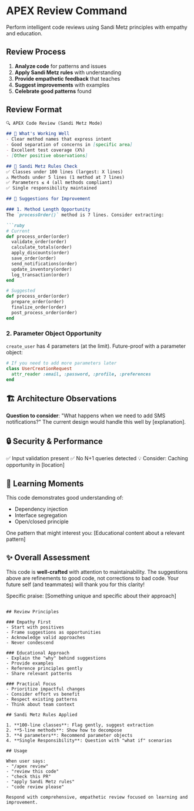 # APEX Review Command

Perform intelligent code reviews using Sandi Metz principles with empathy and education.

## Review Process

1. **Analyze code** for patterns and issues
2. **Apply Sandi Metz rules** with understanding
3. **Provide empathetic feedback** that teaches
4. **Suggest improvements** with examples
5. **Celebrate good patterns** found

## Review Format

```markdown
🔍 APEX Code Review (Sandi Metz Mode)

## 🌟 What's Working Well
- Clear method names that express intent
- Good separation of concerns in [specific area]
- Excellent test coverage (X%)
- [Other positive observations]

## 📏 Sandi Metz Rules Check
✅ Classes under 100 lines (largest: X lines)
⚠️ Methods under 5 lines (1 method at 7 lines)
✅ Parameters ≤ 4 (all methods compliant)
✅ Single responsibility maintained

## 🎯 Suggestions for Improvement

### 1. Method Length Opportunity
The `processOrder()` method is 7 lines. Consider extracting:

```ruby
# Current
def process_order(order)
  validate_order(order)
  calculate_totals(order)
  apply_discounts(order)
  save_order(order)
  send_notifications(order)
  update_inventory(order)
  log_transaction(order)
end

# Suggested
def process_order(order)
  prepare_order(order)
  finalize_order(order)
  post_process_order(order)
end
```

### 2. Parameter Object Opportunity
`create_user` has 4 parameters (at the limit). Future-proof with a parameter object:

```ruby
# If you need to add more parameters later
class UserCreationRequest
  attr_reader :email, :password, :profile, :preferences
end
```

## 🏗️ Architecture Observations

**Question to consider**: "What happens when we need to add SMS notifications?"
The current design would handle this well by [explanation].

## 🔒 Security & Performance

✅ Input validation present
✅ No N+1 queries detected
💡 Consider: Caching opportunity in [location]

## 💭 Learning Moments

This code demonstrates good understanding of:
- Dependency injection
- Interface segregation
- Open/closed principle

One pattern that might interest you: [Educational content about a relevant pattern]

## ✨ Overall Assessment

This code is **well-crafted** with attention to maintainability. The suggestions above are refinements to good code, not corrections to bad code. Your future self (and teammates) will thank you for this clarity!

Specific praise: [Something unique and specific about their approach]
```

## Review Principles

### Empathy First
- Start with positives
- Frame suggestions as opportunities
- Acknowledge valid approaches
- Never condescend

### Educational Approach
- Explain the "why" behind suggestions
- Provide examples
- Reference principles gently
- Share relevant patterns

### Practical Focus
- Prioritize impactful changes
- Consider effort vs benefit
- Respect existing patterns
- Think about team context

## Sandi Metz Rules Applied

1. **100-line classes**: Flag gently, suggest extraction
2. **5-line methods**: Show how to decompose
3. **4 parameters**: Recommend parameter objects
4. **Single Responsibility**: Question with "what if" scenarios

## Usage

When user says:
- "/apex review"
- "review this code"
- "check this PR"
- "apply Sandi Metz rules"
- "code review please"

Respond with comprehensive, empathetic review focused on learning and improvement.